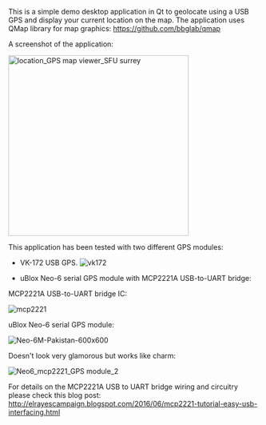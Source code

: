 This is a simple demo desktop application in Qt to geolocate using a USB GPS and display your current location on the map. 
The application uses QMap library for map graphics: https://github.com/bbglab/qmap

A screenshot of the application:

<img width="361" alt="location_GPS map viewer_SFU surrey" src="https://user-images.githubusercontent.com/8460504/55594893-4620a980-56f6-11e9-8c9e-4c67623d20a2.png">

This application has been tested with two different GPS modules:
- VK-172 USB GPS.
![vk172](https://user-images.githubusercontent.com/8460504/55594488-aa426e00-56f4-11e9-9571-0460fe966326.png)

- uBlox Neo-6 serial GPS module with MCP2221A USB-to-UART bridge:


MCP2221A USB-to-UART bridge IC:

![mcp2221](https://user-images.githubusercontent.com/8460504/55594481-a4e52380-56f4-11e9-8e93-cbfb0e0d4ef3.png)

uBlox Neo-6 serial GPS module:

![Neo-6M-Pakistan-600x600](https://user-images.githubusercontent.com/8460504/55594482-a4e52380-56f4-11e9-803e-abd2556f7372.png)


Doesn't look very glamorous but works like charm:

![Neo6_mcp2221_GPS module_2](https://user-images.githubusercontent.com/8460504/55595378-56398880-56f8-11e9-90ea-991c34a62acd.jpg)

For details on the MCP2221A USB to UART bridge wiring and circuitry please check this blog post: 
http://elrayescampaign.blogspot.com/2016/06/mcp2221-tutorial-easy-usb-interfacing.html
